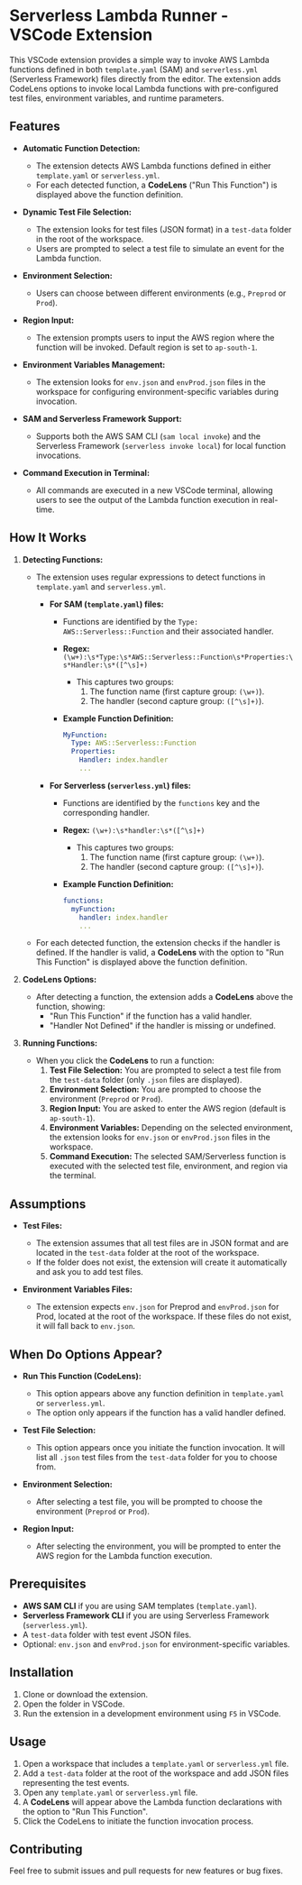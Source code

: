 # Serverless Lambda Runner - VSCode Extension

This VSCode extension provides a simple way to invoke AWS Lambda functions defined in both `template.yaml` (SAM) and `serverless.yml` (Serverless Framework) files directly from the editor. The extension adds CodeLens options to invoke local Lambda functions with pre-configured test files, environment variables, and runtime parameters.

## Features

- **Automatic Function Detection:** 
  - The extension detects AWS Lambda functions defined in either `template.yaml` or `serverless.yml`.
  - For each detected function, a **CodeLens** ("Run This Function") is displayed above the function definition.
  
- **Dynamic Test File Selection:** 
  - The extension looks for test files (JSON format) in a `test-data` folder in the root of the workspace.
  - Users are prompted to select a test file to simulate an event for the Lambda function.

- **Environment Selection:**
  - Users can choose between different environments (e.g., `Preprod` or `Prod`).
  
- **Region Input:**
  - The extension prompts users to input the AWS region where the function will be invoked. Default region is set to `ap-south-1`.

- **Environment Variables Management:**
  - The extension looks for `env.json` and `envProd.json` files in the workspace for configuring environment-specific variables during invocation.

- **SAM and Serverless Framework Support:**
  - Supports both the AWS SAM CLI (`sam local invoke`) and the Serverless Framework (`serverless invoke local`) for local function invocations.
  
- **Command Execution in Terminal:**
  - All commands are executed in a new VSCode terminal, allowing users to see the output of the Lambda function execution in real-time.

## How It Works

1. **Detecting Functions:**
   - The extension uses regular expressions to detect functions in `template.yaml` and `serverless.yml`.

     - **For SAM (`template.yaml`) files:**
       - Functions are identified by the `Type: AWS::Serverless::Function` and their associated handler.
       - **Regex:** `(\w+):\s*Type:\s*AWS::Serverless::Function\s*Properties:\s*Handler:\s*([^\s]+)`
         - This captures two groups:
           1. The function name (first capture group: `(\w+)`).
           2. The handler (second capture group: `([^\s]+)`).

       - **Example Function Definition:**
         ```yaml
         MyFunction:
           Type: AWS::Serverless::Function
           Properties:
             Handler: index.handler
             ...
         ```

     - **For Serverless (`serverless.yml`) files:**
       - Functions are identified by the `functions` key and the corresponding handler.
       - **Regex:** `(\w+):\s*handler:\s*([^\s]+)`
         - This captures two groups:
           1. The function name (first capture group: `(\w+)`).
           2. The handler (second capture group: `([^\s]+)`).

       - **Example Function Definition:**
         ```yaml
         functions:
           myFunction:
             handler: index.handler
             ...
         ```

   - For each detected function, the extension checks if the handler is defined. If the handler is valid, a **CodeLens** with the option to "Run This Function" is displayed above the function definition.

2. **CodeLens Options:**
   - After detecting a function, the extension adds a **CodeLens** above the function, showing:
     - "Run This Function" if the function has a valid handler.
     - "Handler Not Defined" if the handler is missing or undefined.
   
3. **Running Functions:**
   - When you click the **CodeLens** to run a function:
     1. **Test File Selection:** You are prompted to select a test file from the `test-data` folder (only `.json` files are displayed).
     2. **Environment Selection:** You are prompted to choose the environment (`Preprod` or `Prod`).
     3. **Region Input:** You are asked to enter the AWS region (default is `ap-south-1`).
     4. **Environment Variables:** Depending on the selected environment, the extension looks for `env.json` or `envProd.json` files in the workspace.
     5. **Command Execution:** The selected SAM/Serverless function is executed with the selected test file, environment, and region via the terminal.

## Assumptions

- **Test Files:** 
  - The extension assumes that all test files are in JSON format and are located in the `test-data` folder at the root of the workspace.
  - If the folder does not exist, the extension will create it automatically and ask you to add test files.
  
- **Environment Variables Files:**
  - The extension expects `env.json` for Preprod and `envProd.json` for Prod, located at the root of the workspace. If these files do not exist, it will fall back to `env.json`.

## When Do Options Appear?

- **Run This Function (CodeLens):**
  - This option appears above any function definition in `template.yaml` or `serverless.yml`.
  - The option only appears if the function has a valid handler defined.

- **Test File Selection:**
  - This option appears once you initiate the function invocation. It will list all `.json` test files from the `test-data` folder for you to choose from.

- **Environment Selection:**
  - After selecting a test file, you will be prompted to choose the environment (`Preprod` or `Prod`).

- **Region Input:**
  - After selecting the environment, you will be prompted to enter the AWS region for the Lambda function execution.

## Prerequisites

- **AWS SAM CLI** if you are using SAM templates (`template.yaml`).
- **Serverless Framework CLI** if you are using Serverless Framework (`serverless.yml`).
- A `test-data` folder with test event JSON files.
- Optional: `env.json` and `envProd.json` for environment-specific variables.

## Installation

1. Clone or download the extension.
2. Open the folder in VSCode.
3. Run the extension in a development environment using `F5` in VSCode.

## Usage

1. Open a workspace that includes a `template.yaml` or `serverless.yml` file.
2. Add a `test-data` folder at the root of the workspace and add JSON files representing the test events.
3. Open any `template.yaml` or `serverless.yml` file.
4. A **CodeLens** will appear above the Lambda function declarations with the option to "Run This Function".
5. Click the CodeLens to initiate the function invocation process.

## Contributing

Feel free to submit issues and pull requests for new features or bug fixes.
